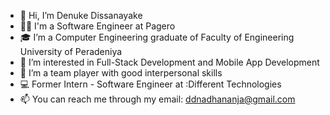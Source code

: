 - 👋 Hi, I’m Denuke Dissanayake
- :man_technologist: I'm a Software Engineer at Pagero
- 🎓 I’m a Computer Engineering graduate of Faculty of Engineering University of Peradeniya
- 🌱 I’m interested in Full-Stack Development and Mobile App Development 
- 💞️ I’m a team player with good interpersonal skills
- 💻 Former Intern - Software Engineer at :Different Technologies
- 📫 You can reach me through my email: ddnadhananja@gmail.com

<!---
denukedissanayake/denukedissanayake is a ✨ special ✨ repository because its `README.md` (this file) appears on your GitHub profile.
You can click the Preview link to take a look at your changes.
--->
